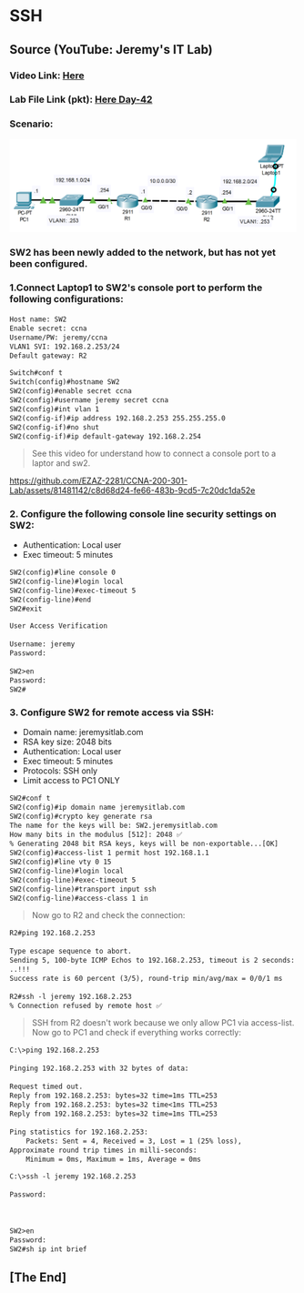 # SSH
## Source (YouTube: Jeremy's IT Lab)
### Video Link: [Here](https://youtu.be/QnHq7iCOtTc?si=iIh65xi8Og10t_-q)
### Lab File Link (pkt): [Here Day-42](https://mega.nz/file/HphzlQBK#xYKljUORAZrLoGUWJRnM_zntIzyRGp74CeiEa5_fpS4)
### Scenario:
![](../images/sshj.PNG)

### **SW2 has been newly added to the network, but has not yet been configured.**
### **1.Connect Laptop1 to SW2's console port to perform the following configurations:**
```
Host name: SW2
Enable secret: ccna
Username/PW: jeremy/ccna
VLAN1 SVI: 192.168.2.253/24
Default gateway: R2
```
```
Switch#conf t
Switch(config)#hostname SW2 
SW2(config)#enable secret ccna 
SW2(config)#username jeremy secret ccna 
SW2(config)#int vlan 1 
SW2(config-if)#ip address 192.168.2.253 255.255.255.0 
SW2(config-if)#no shut 
SW2(config-if)#ip default-gateway 192.168.2.254
```
> See this video for understand how to connect a console port to a laptor and sw2.  

https://github.com/EZAZ-2281/CCNA-200-301-Lab/assets/81481142/c8d68d24-fe66-483b-9cd5-7c20dc1da52e

### **2. Configure the following console line security settings on SW2:**
- Authentication: Local user
- Exec timeout: 5 minutes

```
SW2(config)#line console 0 
SW2(config-line)#login local 
SW2(config-line)#exec-timeout 5
SW2(config-line)#end
SW2#exit 
```
```
User Access Verification

Username: jeremy
Password: 

SW2>en
Password: 
SW2#
```
### **3. Configure SW2 for remote access via SSH:**

- Domain name: jeremysitlab.com
- RSA key size: 2048 bits
- Authentication: Local user
- Exec timeout: 5 minutes
- Protocols: SSH only
- Limit access to PC1 ONLY

```
SW2#conf t
SW2(config)#ip domain name jeremysitlab.com 
SW2(config)#crypto key generate rsa 
The name for the keys will be: SW2.jeremysitlab.com
How many bits in the modulus [512]: 2048 ✅
% Generating 2048 bit RSA keys, keys will be non-exportable...[OK]
SW2(config)#access-list 1 permit host 192.168.1.1 
SW2(config)#line vty 0 15
SW2(config-line)#login local 
SW2(config-line)#exec-timeout 5
SW2(config-line)#transport input ssh 
SW2(config-line)#access-class 1 in 
```
> Now go to R2 and check the connection:  
```
R2#ping 192.168.2.253

Type escape sequence to abort.
Sending 5, 100-byte ICMP Echos to 192.168.2.253, timeout is 2 seconds:
..!!!
Success rate is 60 percent (3/5), round-trip min/avg/max = 0/0/1 ms

R2#ssh -l jeremy 192.168.2.253
% Connection refused by remote host ✅
```
> SSH from R2 doesn't work because we only allow PC1 via access-list.  
> Now go to PC1 and check if everything works correctly:  
```
C:\>ping 192.168.2.253

Pinging 192.168.2.253 with 32 bytes of data:

Request timed out.
Reply from 192.168.2.253: bytes=32 time=1ms TTL=253
Reply from 192.168.2.253: bytes=32 time<1ms TTL=253
Reply from 192.168.2.253: bytes=32 time=1ms TTL=253

Ping statistics for 192.168.2.253:
    Packets: Sent = 4, Received = 3, Lost = 1 (25% loss),
Approximate round trip times in milli-seconds:
    Minimum = 0ms, Maximum = 1ms, Average = 0ms
```
```
C:\>ssh -l jeremy 192.168.2.253

Password: 



SW2>en
Password: 
SW2#sh ip int brief
```

## **[The End]**